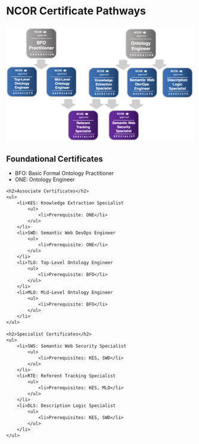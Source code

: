 # NCOR Certificate Pathways

![NCOR Pathways](assets/ncor-pathways.png)

<div>
    <h2>Foundational Certificates</h2>
    <ul>
        <li>BFO: Basic Formal Ontology Practitioner</li>
        <li>ONE: Ontology Engineer</li>
    </ul>

    <h2>Associate Certificates</h2>
    <ul>
        <li>KES: Knowledge Extraction Specialist
            <ul>
                <li>Prerequisite: ONE</li>
            </ul>
        </li>
        <li>SWD: Semantic Web DevOps Engineer
            <ul>
                <li>Prerequisite: ONE</li>
            </ul>
        </li>
        <li>TLO: Top-Level Ontology Engineer
            <ul>
                <li>Prerequisite: BFO</li>
            </ul>
        </li>
        <li>MLO: Mid-Level Ontology Engineer
            <ul>
                <li>Prerequisite: BFO</li>
            </ul>
        </li>
    </ul>

    <h2>Specialist Certificates</h2>
    <ul>
        <li>SWS: Semantic Web Security Specialist
            <ul>
                <li>Prerequisites: KES, SWD</li>
            </ul>
        </li>
        <li>RTE: Referent Tracking Specialist
            <ul>
                <li>Prerequisites: KES, MLO</li>
            </ul>
        </li>
        <li>DLS: Description Logic Specialist
            <ul>
                <li>Prerequisites: KES, SWD</li>
            </ul>
        </li>
    </ul>
</div>